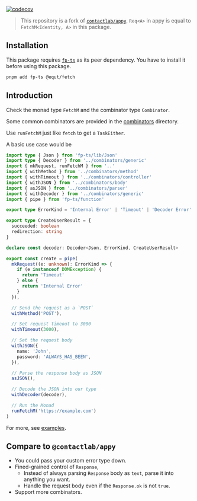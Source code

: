 [![codecov](https://codecov.io/gh/equt/fetch/branch/main/graph/badge.svg?token=EgscdLwP1m)](https://codecov.io/gh/equt/fetch)

> This repository is a fork of
> [`contactlab/appy`](https://github.com/contactlab/appy). `Req<A>` in appy is
> equal to `FetchM<Identity, A>` in this package.

## Installation

This package requires [`fp-ts`](https://github.com/gcanti/fp-ts) as its peer
dependency. You have to install it before using this package.

```sh
pnpm add fp-ts @equt/fetch
```

## Introduction

Check the monad type `FetchM` and the combinator type `Combinator`.

Some common combinators are provided in the [combinators](/src/combinators)
directory.

Use `runFetchM` just like `fetch` to get a `TaskEither`.

A basic use case would be

```typescript
import type { Json } from 'fp-ts/lib/Json'
import type { Decoder } from '../combinators/generic'
import { mkRequest, runFetchM } from '..'
import { withMethod } from '../combinators/method'
import { withTimeout } from '../combinators/controller'
import { withJSON } from '../combinators/body'
import { asJSON } from '../combinators/parser'
import { withDecoder } from '../combinators/generic'
import { pipe } from 'fp-ts/function'

export type ErrorKind = 'Internal Error' | 'Timeout' | 'Decoder Error'

export type CreateUserResult = {
  succeeded: boolean
  redirection: string
}

declare const decoder: Decoder<Json, ErrorKind, CreateUserResult>

export const create = pipe(
  mkRequest((e: unknown): ErrorKind => {
    if (e instanceof DOMException) {
      return 'Timeout'
    } else {
      return 'Internal Error'
    }
  }),

  // Send the request as a `POST`
  withMethod('POST'),

  // Set request timeout to 3000
  withTimeout(3000),

  // Set the request body
  withJSON({
    name: 'John',
    password: 'ALWAYS_HAS_BEEN',
  }),

  // Parse the response body as JSON
  asJSON(),

  // Decode the JSON into our type
  withDecoder(decoder),

  // Run the Monad
  runFetchM('https://example.com')
)
```

For more, see [examples](/src/examples).

## Compare to `@contactlab/appy`

- You could pass your custom error type down.
- Fined-grained control of `Response`,
  - Instead of always parsing `Response` body as `text`, parse it into anything
    you want.
  - Handle the request body even if the `Response.ok` is not `true`.
- Support more combinators.
